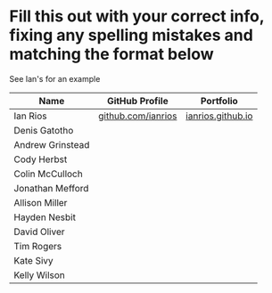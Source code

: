 # Fill this out with your correct info, fixing any spelling mistakes and matching the format below

See Ian's for an example

| Name             | GitHub Profile                                   | Portfolio                                      |
| ---------------- | ------------------------------------------------ | ---------------------------------------------- |
| Ian Rios         | [github.com/ianrios](https://github.com/ianrios) | [ianrios.github.io](https://ianrios.github.io) |
| Denis Gatotho    |                                                  |                                                |
| Andrew Grinstead |                                                  |                                                |
| Cody Herbst      |                                                  |                                                |
| Colin McCulloch  |                                                  |                                                |
| Jonathan Mefford |                                                  |                                                |
| Allison Miller   |                                                  |                                                |
| Hayden Nesbit    |                                                  |                                                |
| David Oliver     |                                                  |                                                |
| Tim Rogers       |                                                  |                                                |
| Kate Sivy        |                                                  |                                                |
| Kelly Wilson     |                                                  |                                                |
